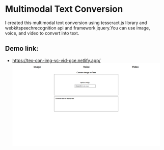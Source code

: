 # Multimodal Text Conversion

I created this multimodal text conversion using tesseract.js library and webkitspeechrecognition api and framework jquery.You can use image, voice, and video to convert into text.

## Demo link:

- https://tex-con-img-vc-vid-gce.netlify.app/
  ![text conversion](./Capture.PNG)
